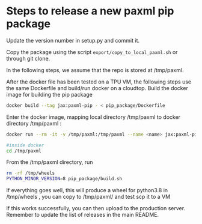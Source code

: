 # Steps to release a new paxml pip package

Update the version number in setup.py and commit it.

Copy the package using the script `export/copy_to_local_paxml.sh` or through git
clone.

In the following steps, we assume that the repo is stored at /tmp/paxml.

After the docker file has been tested on a TPU VM, the following 
steps use the same Dockerfile and build/run docker on a cloudtop.
Build the docker image for building the pip package

```sh
docker build --tag jax:paxml-pip - < pip_package/Dockerfile
```

Enter the docker image, mapping local directory /tmp/paxml to docker directory /tmp/paxml :

```sh
docker run --rm -it -v /tmp/paxml:/tmp/paxml --name <name> jax:paxml-pip bash

#inside docker
cd /tmp/paxml
```

From the /tmp/paxml directory, run

```sh
rm -rf /tmp/wheels
PYTHON_MINOR_VERSION=8 pip_package/build.sh
```

If everything goes well, this will produce a wheel for python3.8 in
/tmp/wheels , you can copy to /tmp/paxml/ and
test scp it to a VM

If this works successfully, you can then upload to the production server.
Remember to update the list of releases in the main README.
